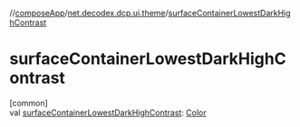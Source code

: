 //[composeApp](../../index.md)/[net.decodex.dcp.ui.theme](index.md)/[surfaceContainerLowestDarkHighContrast](surface-container-lowest-dark-high-contrast.md)

# surfaceContainerLowestDarkHighContrast

[common]\
val [surfaceContainerLowestDarkHighContrast](surface-container-lowest-dark-high-contrast.md): [Color](https://developer.android.com/reference/kotlin/androidx/compose/ui/graphics/Color.html)
